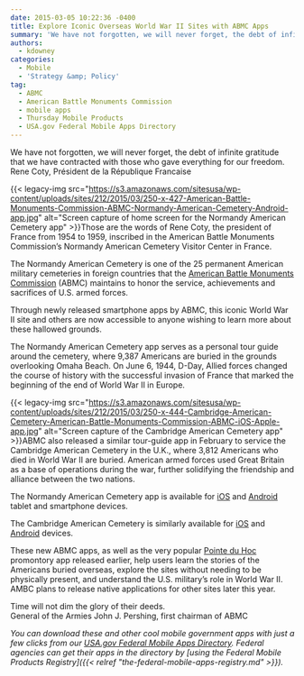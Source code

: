 ```yaml
---
date: 2015-03-05 10:22:36 -0400
title: Explore Iconic Overseas World War II Sites with ABMC Apps
summary: 'We have not forgotten, we will never forget, the debt of infinite gratitude that we have contracted with those who gave everything for our freedom. Rene Coty, Pr&eacute;sident de la R&eacute;publique Francaise Those are the words of Rene Coty, the president'
authors:
  - kdowney
categories:
  - Mobile
  - 'Strategy &amp; Policy'
tag:
  - ABMC
  - American Battle Monuments Commission
  - mobile apps
  - Thursday Mobile Products
  - USA.gov Federal Mobile Apps Directory
---
```


<div class="testimonial small">
  We have not forgotten, we will never forget, the debt of infinite gratitude that we have contracted with those who gave everything for our freedom.<br /> <span class="test-author">Rene Coty, Président de la République Francaise</span>
</div>

{{< legacy-img src="https://s3.amazonaws.com/sitesusa/wp-content/uploads/sites/212/2015/03/250-x-427-American-Battle-Monuments-Commission-ABMC-Normandy-American-Cemetery-Android-app.jpg" alt="Screen capture of home screen for the Normandy American Cemetery app" >}}Those are the words of Rene Coty, the president of France from 1954 to 1959, inscribed in the American Battle Monuments Commission’s Normandy American Cemetery Visitor Center in France.

The Normandy American Cemetery is one of the 25 permanent American military cemeteries in foreign countries that the [American Battle Monuments Commission](http://www.abmc.gov) (ABMC) maintains to honor the service, achievements and sacrifices of U.S. armed forces.

Through newly released smartphone apps by ABMC, this iconic World War II site and others are now accessible to anyone wishing to learn more about these hallowed grounds.

The Normandy American Cemetery app serves as a personal tour guide around the cemetery, where 9,387 Americans are buried in the grounds overlooking Omaha Beach. On June 6, 1944, D-Day, Allied forces changed the course of history with the successful invasion of France that marked the beginning of the end of World War II in Europe.

{{< legacy-img src="https://s3.amazonaws.com/sitesusa/wp-content/uploads/sites/212/2015/03/250-x-444-Cambridge-American-Cemetery-American-Battle-Monuments-Commission-ABMC-iOS-Apple-app.jpg" alt="Screen capture of the Cambridge American Cemetery app" >}}ABMC also released a similar tour-guide app in February to service the Cambridge American Cemetery in the U.K., where 3,812 Americans who died in World War II are buried. American armed forces used Great Britain as a base of operations during the war, further solidifying the friendship and alliance between the two nations.

The Normandy American Cemetery app is available for [iOS](https://itunes.apple.com/app/normandy-american-cemetery/id953276481?mt=8&ign-mpt=uo%3D8) and [Android](https://play.google.com/store/apps/details?id=gov.abmc.normandy) tablet and smartphone devices.

The Cambridge American Cemetery is similarly available for [iOS](https://itunes.apple.com/us/app/cambridge-american-cemetery/id965887167?mt=8) and [Android](https://play.google.com/store/apps/details?id=gov.abmc.cambridge) devices.

These new ABMC apps, as well as the very popular [Pointe du Hoc](http://www.abmc.gov/news-events/news/explore-battle-pointe-du-hoc-your-smartphone) promontory app released earlier, help users learn the stories of the Americans buried overseas, explore the sites without needing to be physically present, and understand the U.S. military’s role in World War II. AMBC plans to release native applications for other sites later this year.

<div class="testimonial small">
  Time will not dim the glory of their deeds.<br /> <span class="test-author">General of the Armies John J. Pershing, first chairman of ABMC</span>
</div>

_You can download these and other cool mobile government apps with just a few clicks from our [USA.gov Federal Mobile Apps Directory](http://www.usa.gov/mobileapps.shtml). Federal agencies can get their apps in the directory by [using the Federal Mobile Products Registry]({{< relref "the-federal-mobile-apps-registry.md" >}})._